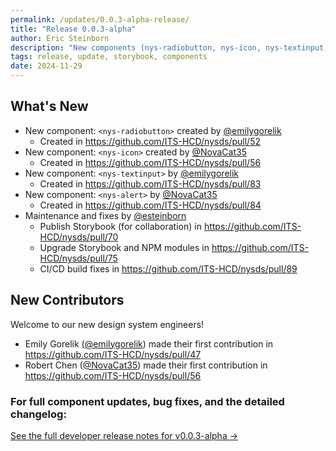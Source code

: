 ```yaml
---
permalink: /updates/0.0.3-alpha-release/
title: "Release 0.0.3-alpha"
author: Eric Steinborn
description: "New components (nys-radiobutton, nys-icon, nys-textinput, nys-alert) plus Storybook publishing, module upgrades, and CI/CD fixes."
tags: release, update, storybook, components
date: 2024-11-29
---
```


## What's New

* New component: `<nys-radiobutton>` created by [@emilygorelik](https://github.com/emilygorelik) 
  * Created in https://github.com/ITS-HCD/nysds/pull/52
* New component: `<nys-icon>` created by [@NovaCat35](https://github.com/NovaCat35) 
  * Created in https://github.com/ITS-HCD/nysds/pull/56
* New component: `<nys-textinput>` by [@emilygorelik](https://github.com/emilygorelik) 
  * Created in https://github.com/ITS-HCD/nysds/pull/83
* New component: `<nys-alert>` by [@NovaCat35](https://github.com/NovaCat35) 
  * Created in https://github.com/ITS-HCD/nysds/pull/84
* Maintenance and fixes by [@esteinborn](https://github.com/esteinborn) 
  * Publish Storybook (for collaboration) in https://github.com/ITS-HCD/nysds/pull/70
  * Upgrade Storybook and NPM modules in https://github.com/ITS-HCD/nysds/pull/75
  * CI/CD build fixes in https://github.com/ITS-HCD/nysds/pull/89

## New Contributors

Welcome to our new design system engineers!

* Emily Gorelik ([@emilygorelik](https://github.com/emilygorelik)) made their first contribution in https://github.com/ITS-HCD/nysds/pull/47
* Robert Chen ([@NovaCat35](https://github.com/NovaCat35)) made their first contribution in https://github.com/ITS-HCD/nysds/pull/56

### For full component updates, bug fixes, and the detailed changelog:  
[See the full developer release notes for v0.0.3-alpha →](https://github.com/ITS-HCD/nysds/releases/tag/v0.0.3-alpha "https://github.com/its-hcd/nysds/releases/tag/v0.0.3-alpha")
